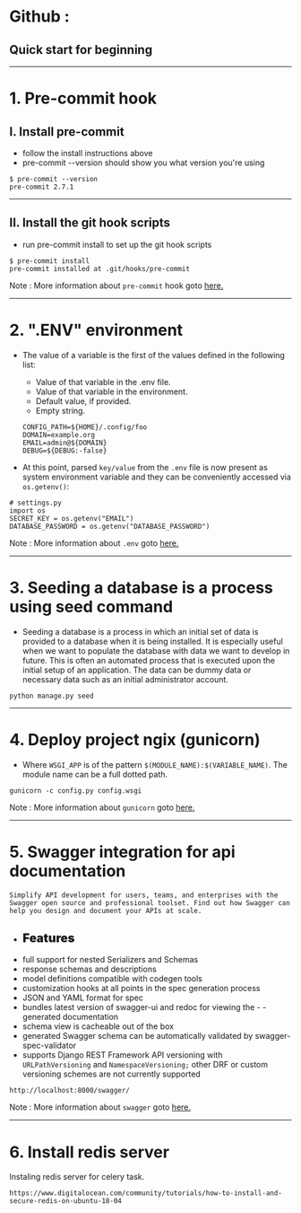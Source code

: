 # Github :

## Quick start for beginning

---
# 1. Pre-commit hook

## I. Install pre-commit
- follow the install instructions above
- pre-commit --version should show you what version you're using

``` shell
$ pre-commit --version
pre-commit 2.7.1
```
---

## II. Install the git hook scripts 
- run pre-commit install to set up the git hook scripts
``` shell
$ pre-commit install
pre-commit installed at .git/hooks/pre-commit
```

Note :  More information about `pre-commit` hook goto [here.](https://pre-commit.com/)

---
# 2. ".ENV" environment

- The value of a variable is the first of the values defined in the following list:
    - Value of that variable in the .env file.
    - Value of that variable in the environment.
    - Default value, if provided.
    - Empty string.

    ``` shell
    CONFIG_PATH=${HOME}/.config/foo
    DOMAIN=example.org
    EMAIL=admin@${DOMAIN}
    DEBUG=${DEBUG:-false}
    ```

- At this point, parsed `key/value` from the `.env` file is now present as system environment variable and they can be conveniently accessed via `os.getenv()`:

``` shell
# settings.py
import os
SECRET_KEY = os.getenv("EMAIL")
DATABASE_PASSWORD = os.getenv("DATABASE_PASSWORD")
```

Note :  More information about `.env` goto [here.](https://github.com/theskumar/python-dotenv)

---

# 3. Seeding a database is a process using seed command

 - Seeding a database is a process in which an initial set of data is provided to a database when it is being installed. It is especially useful when we want to populate the database with data we want to develop in future. This is often an automated process that is executed upon the initial setup of an application. The data can be dummy data or necessary data such as an initial administrator account.
 
```shell
python manage.py seed
```
---

# 4. Deploy project ngix (gunicorn)

- Where `WSGI_APP` is of the pattern `$(MODULE_NAME):$(VARIABLE_NAME)`. The module name can be a full dotted path. 

```shell
gunicorn -c config.py config.wsgi
```
Note :  More information about `gunicorn` goto [here.](https://docs.gunicorn.org/en/latest/index.html)

---

# 5. Swagger integration for api documentation

 ```Simplify API development for users, teams, and enterprises with the Swagger open source and professional toolset. Find out how Swagger can help you design and document your APIs at scale.```

- ## <span style="font-weight:bolder;">Features</span>
- full support for nested Serializers and Schemas
- response schemas and descriptions
- model definitions compatible with codegen tools
- customization hooks at all points in the spec generation process
- JSON and YAML format for spec
- bundles latest version of swagger-ui and redoc for viewing the - - generated documentation
- schema view is cacheable out of the box
- generated Swagger schema can be automatically validated by swagger-spec-validator
- supports Django REST Framework API versioning with `URLPathVersioning` and `NamespaceVersioning;` other DRF or custom versioning schemes are not currently supported

```shell
http://localhost:8000/swagger/
```
Note :  More information about `swagger` goto [here.](https://drf-yasg.readthedocs.io/en/stable/)

---

# 6. Install redis server
Instaling redis server for celery task.
```
https://www.digitalocean.com/community/tutorials/how-to-install-and-secure-redis-on-ubuntu-18-04
```